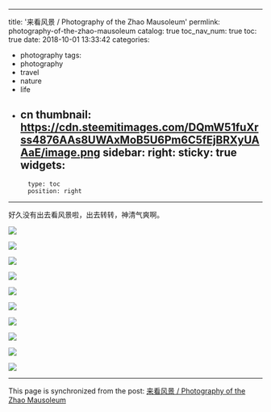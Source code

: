 
---
title: '来看风景 / Photography of the Zhao Mausoleum'
permlink: photography-of-the-zhao-mausoleum
catalog: true
toc_nav_num: true
toc: true
date: 2018-10-01 13:33:42
categories:
- photography
tags:
- photography
- travel
- nature
- life
- cn
thumbnail: https://cdn.steemitimages.com/DQmW51fuXrss4876AAs8UWAxMoB5U6Pm6C5fEjBRXyUAAaE/image.png
sidebar:
    right:
        sticky: true
widgets:
    -
        type: toc
        position: right
---


好久没有出去看风景啦，出去转转，神清气爽啊。


![](https://cdn.steemitimages.com/DQmW51fuXrss4876AAs8UWAxMoB5U6Pm6C5fEjBRXyUAAaE/image.png)

![](https://cdn.steemitimages.com/DQmUdyvUw9cbtQMnn3xfdExVrq5C9cpebF56cVBjshnjp7d/image.png)

![](https://cdn.steemitimages.com/DQmQfcqqcTENY7Zy1DNs7E8mhoHrL3XJYB8tZ7zzemmR8im/image.png)

![](https://cdn.steemitimages.com/DQmPTxd6MZGfyjw46fhfCfPiKmqQU8qQq4QnK17LsDdowtV/image.png)

![](https://cdn.steemitimages.com/DQmZa473mtB971Sf9Hht7hY8G1jQdeebRb3WNszRHhqGbj2/image.png)

![](https://cdn.steemitimages.com/DQmYj9PKWPUhB84gKhW19qQXSQc84QVcUGtBkaFro9DcWYs/image.png)

![](https://cdn.steemitimages.com/DQmaRyRk8dtfhzji3XRzje8EukuPNCppESPBpg2r8t1UPwp/image.png)

![](https://cdn.steemitimages.com/DQmbCWYsyA5SxNAUae9o8fsahC98kT5K7sF7ewz2YUVcT4E/image.png)

![](https://cdn.steemitimages.com/DQmULrbi4Ty2w2ycLE3jFzM1rRJaZpPUmwqfBpit55erwTw/image.png)

![](https://cdn.steemitimages.com/DQmYwT7oJfebAUsvctGzfP5STsMmP8v3S16zdCJE2gGhhTP/image.png)

- - -

This page is synchronized from the post: [来看风景 / Photography of the Zhao Mausoleum](https://steemit.com/@oflyhigh/photography-of-the-zhao-mausoleum)
